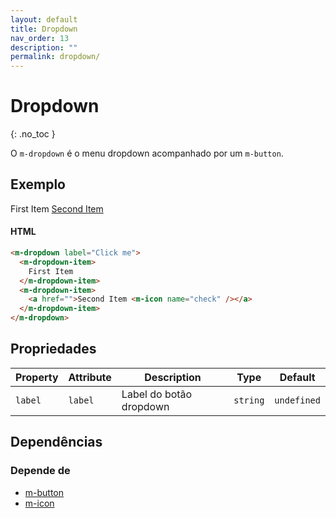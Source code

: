 ```yaml
---
layout: default
title: Dropdown
nav_order: 13
description: ""
permalink: dropdown/
---
```

# Dropdown
{: .no_toc }

O `m-dropdown` é o menu dropdown acompanhado por um `m-button`.

## Exemplo

<m-dropdown label="Click me">
  <m-dropdown-item>
    First Item
  </m-dropdown-item>
  <m-dropdown-item>
    <a href="http://">Second Item <m-icon name="check" /></a>
  </m-dropdown-item>
</m-dropdown>

#### HTML
```html
<m-dropdown label="Click me">
  <m-dropdown-item>
    First Item
  </m-dropdown-item>
  <m-dropdown-item>
    <a href="">Second Item <m-icon name="check" /></a>
  </m-dropdown-item>
</m-dropdown>
```

## Propriedades

| Property | Attribute | Description             | Type     | Default     |
| -------- | --------- | ----------------------- | -------- | ----------- |
| `label`  | `label`   | Label do botão dropdown | `string` | `undefined` |


## Dependências

### Depende de

- [m-button](/button)
- [m-icon](/icons)
